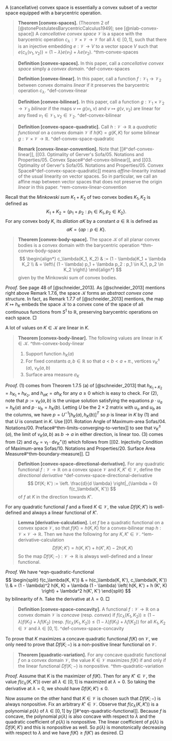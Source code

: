 A (cancellative) convex space is essentially a convex subset of a vector space equipped with a barycentric operation.

> __Theorem [convex-spaces].__ (Theorem 2 of [@stonePostulatesBarycentricCalculus1949]; see [@nlab-convex-space]) A _cancellative convex space_ $\mathcal{V}$ is a space with the barycentric operation $c_\lambda : \mathcal{V} \times \mathcal{V} \to \mathcal{V}$ for all $\lambda \in [0, 1]$, such that there is an injective embedding $e : \mathcal{V} \to V$ to a vector space $V$ such that $e(c_{\lambda}(v_1, v_2)) = (1 - \lambda) e(v_1) + \lambda e(v_2)$. ^thm-convex-spaces

> __Definition [convex-spaces].__ In this paper, call a _cancellative convex space_ simply a _convex domain_. ^def-convex-spaces

> __Definition [convex-linear].__ In this paper, call a function $f : \mathcal{V}_1 \to \mathcal{V}_2$ between convex domains _linear_ if it preserves the barycentric operation $c_\lambda$. ^def-convex-linear

> __Definition [convex-bilinear].__ In this paper, call a function $g : \mathcal{V}_1 \times \mathcal{V}_2 \to \mathcal{V}_3$ _bilinear_ if the maps $v \mapsto g(v_1, v)$ and $v \mapsto g(v, v_2)$ are linear for any fixed $v_1 \in \mathcal{V}_1, v_2 \in \mathcal{V}_2$. ^def-convex-bilinear

> __Definition [convex-space-quadratic].__ Call $h : \mathcal{V} \to \mathbb{R}$ a _quadratic functional_ on a convex domain $\mathcal{V}$ if $h(K) = g(K, K)$ for some bilinear $g : \mathcal{V} \times \mathcal{V} \to \mathbb{R}$. ^def-convex-space-quadratic

> __Remark [convex-linear-convention].__ Note that [[#^def-convex-linear]], [[03. Optimality of Gerver's Sofa/05. Notations and Properties/05. Convex Space#^def-convex-bilinear]], and [[03. Optimality of Gerver's Sofa/05. Notations and Properties/05. Convex Space#^def-convex-space-quadratic]] means _affine_-linearity instead of the usual linearity on vector spaces. So in particular, we call an affine map between vector spaces that does not preserve the origin _linear_ in this paper. ^rem-convex-linear-convention

Recall that the _Minkowski sum_ $K_1 + K_2$ of two convex bodies $K_1, K_2$ is defined as
$$
K_1 + K_2 = \left\{ p_1 + p_2 : p_1 \in K_1, p_2 \in K_2 \right\}.
$$
For any convex body $K$, its _dilation_ $aK$ by a constant $a \in \mathbb{R}$ is defined as
$$
aK = \left\{ ap : p \in K \right\}.
$$

> __Theorem [convex-body-space].__ The space $\mathcal{K}$ of all planar convex bodies is a convex domain with the barycentric operation ^thm-convex-body-space
$$
\begin{align*}
c_\lambda(K_1, K_2) & := (1 - \lambda)K_1 + \lambda K_2 \\
& = \left\{ (1 - \lambda) p_1 + \lambda p_2 : p_1 \in K_1, p_2 \in K_2 \right\} 
\end{align*}
$$
> given by the Minkowski sum of convex bodies.

_Proof._ See page 48 of [@schneider_2013]. As [@schneider_2013] mentions right above Remark 1.7.6, the space $\mathcal{K}$ forms an _abstract convex cone_ structure. In fact, as Remark 1.7.7 of [@schneider_2013] mentions, the map $K \mapsto h_K$ embeds the space $\mathcal{K}$ to a convex cone of the space of all continuous functions from $S^1$ to $\mathbb{R}$, preserving barycentric operations on each space. □

A lot of values on $K \in \mathcal{K}$ are linear in $K$.

> __Theorem [convex-body-linear].__ The following values are linear in $K \in \mathcal{K}$. ^thm-convex-body-linear
> 
> 1. Support function $h_K(a)$
> 2. For fixed constants $a, b \in \mathbb{R}$ so that $a < b < a + \pi$., vertices $v_K^\pm(a)$, $v_K(a, b)$
> 3. Surface area measure $\sigma_K$

_Proof._ (1) comes from Theorem 1.7.5 (a) of [@schneider_2013] that $h_{K_1 + K_2} = h_{K_1} + h_{K_2}$, and $h_{a K } = a h_K$ for any $a \geq 0$ which is easy to check. For (2), note that $p := v_K(a, b)$ is the unique solution satisfying the equations $p \cdot u_a = h_K(a)$ and $p \cdot u_b = h_K(b)$. Letting $U$ be the $2 \times 2$ matrix with $u_a$ and $u_b$ as the columns, we have $p = U^{-1} [h_K(a), h_K(b)]^T$ so $p$ is linear in $K$ by (1) and that $U$ is constant in $K$. Use [[01. Rotation Angle of Maximum-area Sofas/04. Notations/00. Preface#^thm-limits-converging-to-vertex]] to see that $v_K^{\pm}(a)$, the limit of $v_K(a, b)$ as $b \to a$ in either direction, is linear too. (3) comes from (2) and $\sigma_K = v_t \cdot \mathrm{d} v_K^+(t)$ which follows from [[02. Injectivity Condition of Maximum-area Sofas/10. Notations and Properties/20. Surface Area Measure#^thm-boundary-measure]]. □

> __Definition [convex-space-directional-derivative].__ For any quadratic functional $f : \mathcal{V} \to \mathbb{R}$ on a convex space $\mathcal{V}$ and $K, K' \in \mathcal{V}$, define the _directional derivative_ ^def-convex-space-directional-derivative
$$
Df(K; K') := \left. \frac{d}{d \lambda} \right|_{\lambda = 0} f(c_\lambda(K, K'))
$$
> of $f$ at $K$ in the direction towards $K'$.

For any quadratic functional $f$ and a fixed $K \in \mathcal{V}$, the value $Df(K; K')$ is well-defined and always a linear functional of $K'$.

> __Lemma [derivative-calculation].__ Let $f$ be a quadratic functional on a convex space $\mathcal{V}$, so that $f(K) = h(K, K)$ for a convex-bilinear map $h : \mathcal{V} \times \mathcal{V} \to \mathbb{R}$. Then we have the following for any $K, K' \in \mathcal{V}$. ^lem-derivative-calculation
$$
Df(K; K') = h(K, K') + h(K', K) - 2 h (K, K)
$$
> So the map $Df(K; -) : \mathcal{V} \to \mathbb{R}$ is always well-defined and a linear functional. 

_Proof._ We have ^eqn-quadratic-functional
$$
\begin{split}
f(c_\lambda(K, K')) & = h(c_\lambda(K, K'), c_\lambda(K, K')) \\
& = (1 - \lambda)^2 h(K, K) + \lambda (1 - \lambda) \left( h(K, K') + h (K', K) \right) + \lambda^2 h(K', K')
\end{split}
$$
by bilinearity of $h$. Take the derivative at $\lambda = 0$. □

> __Definition [convex-space-concavity].__ A functional $f : \mathcal{V} \to \mathbb{R}$ on a convex domain $\mathcal{V}$ is _concave_ (resp. _convex_) if $f(c_\lambda(K_1, K_2)) \geq (1 - \lambda) f(K_1) + \lambda f(K_2)$ (resp. $f(c_\lambda(K_1, K_2)) \leq (1 - \lambda) f(K_1) + \lambda f(K_2)$) for all $K_1, K_2 \in \mathcal{V}$ and $\lambda \in [0, 1]$. ^def-convex-space-concavity

To prove that $K$ maximizes a concave quadratic functional $f(K)$ on $\mathcal{V}$, we only need to prove that $Df(K; -)$ is a non-positive linear functional on $\mathcal{V}$. 

> __Theorem [quadratic-variation].__ For any concave quadratic functional $f$ on a convex domain $\mathcal{V}$, the value $K \in \mathcal{V}$ maximizes $f(K)$ if and only if the linear functional $Df(K; -)$ is nonpositive. ^thm-quadratic-variation

_Proof._ Assume that $K$ is the maximizer of $f(K)$. Then for any $K' \in \mathcal{V}$, the value $f(c_\lambda(K, K'))$ over all $\lambda \in [0, 1]$ is maximized at $\lambda = 0$. So taking the derivative at $\lambda = 0$, we should have $Df(K; K') \leq 0$.

Now assume on the other hand that $K \in \mathcal{V}$ is chosen such that $Df(K; -)$ is always nonpositive. Fix an arbitrary $K' \in \mathcal{V}$. Observe that $f(c_\lambda(K, K'))$ is a polynomial $p(\lambda)$ of $\lambda \in [0, 1]$ by [[#^eqn-quadratic-functional]]. Because $f$ is concave, the polynomial $p(\lambda)$ is also concave with respect to $\lambda$ and the quadratic coefficient of $p(\lambda)$ is nonpositive. The linear coefficient of $p(\lambda)$ is $Df(K; K')$ and this is nonpositive as well. So $p(\lambda)$ is monotonically decreasing with respect to $\lambda$ and we have $f(K) \geq f(K')$ as desired. □